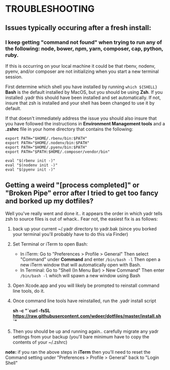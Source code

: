 # TROUBLESHOOTING
## Issues typically occuring after a fresh install:
### I keep getting "command not found" when trying to run any of the following: node, bower, npm, yarn, composer, cap, python, ruby.

If this is occurring on your local machine it could be that rbenv, nodenv, pyenv, and/or composer are not initializing when you start a new terminal session.

First determine which shell you have installed by running `which ${SHELL}`
**Bash** is the default installed by MacOS, but you should be using **Zsh**. If you installed .yadr this should have been installed and set automatically. If not, insure that zsh is installed and your shell has been changed to use it by default.

If that doesn't immediately address the issue you should also insure that you have followed the instructions in **Environment Management tools** and a **.zshrc** file in your home directory that contains the following:

	export PATH="$HOME/.rbenv/bin:$PATH"
	export PATH="$HOME/.nodenv/bin:$PATH"
	export PATH="$HOME/.pyenv/bin:$PATH"
	export PATH="$PATH:$HOME/.composer/vendor/bin"
	
	eval "$(rbenv init -)"
	eval "$(nodenv init -)"
	eval "$(pyenv init -)"

## Getting a weird "[process completed]" or "Broken Pipe" error after I tried to get too fancy and borked up my dotfiles?

Well you've really went and done it.. it appears the order in which yadr tells zsh to source files is out of whack.. Fear not, the easiest fix is as follows:

1. back up your current ~/.yadr directory to yadr.bak (since you borked your terminal you'll probably have to do this via Finder)
2. Set Terminal or iTerm to open Bash:
	* In iTerm: Go to "Preferences > Profile > General" Then select "Command" under **Command** and enter `/bin/bash -l` Then open a new iTerm window that will automatically open with Bash.
	* In Terminal: Go to "Shell (In Menu Bar) > New Command" Then enter `/bin/bash -l` which will spawn a new window using Bash
3. Open Xcode.app and you will likely be prompted to reinstall command line tools, do it.
4. Once command line tools have reinstalled, run the .yadr install script 

	**sh -c "\`curl -fsSL https://raw.githubusercontent.com/wdeer/dotfiles/master/install.sh \`"**

5. Then you should be up and running again.. carefully migrate any yadr settings from your backup (you'll bare minimum have to copy the contents of your ~/.zshrc)

**note:** if you ran the above steps in **iTerm** then you'll need to reset the Command setting under "Preferences > Profile > General" back to "Login Shell"